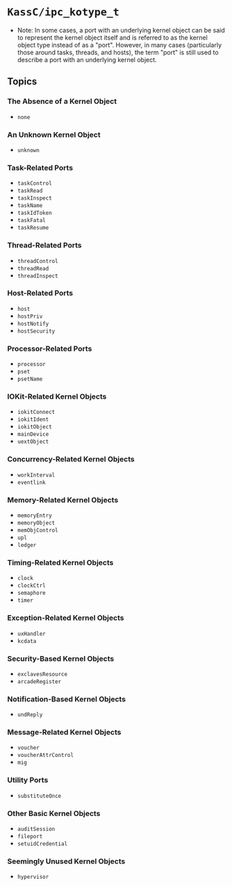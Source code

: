 # ``KassC/ipc_kotype_t``

- Note: In some cases, a port with an underlying kernel object can be said to represent the kernel object itself and is referred to as the kernel object type instead of as a "port". However, in many cases (particularly those around tasks, threads, and hosts), the term "port" is still used to describe a port with an underlying kernel object.

## Topics

### The Absence of a Kernel Object  

- ``none``

### An Unknown Kernel Object

- ``unknown``

### Task-Related Ports

- ``taskControl``
- ``taskRead``
- ``taskInspect``
- ``taskName``
- ``taskIdToken``
- ``taskFatal``
- ``taskResume``

### Thread-Related Ports

- ``threadControl``
- ``threadRead``
- ``threadInspect``

### Host-Related Ports

- ``host``
- ``hostPriv``
- ``hostNotify``
- ``hostSecurity``

### Processor-Related Ports

- ``processor``
- ``pset``
- ``psetName``

### IOKit-Related Kernel Objects

- ``iokitConnect``
- ``iokitIdent``
- ``iokitObject``
- ``mainDevice``
- ``uextObject``

### Concurrency-Related Kernel Objects

- ``workInterval``
- ``eventlink``

### Memory-Related Kernel Objects

- ``memoryEntry``
- ``memoryObject``
- ``memObjControl``
- ``upl``
- ``ledger``

### Timing-Related Kernel Objects

- ``clock``
- ``clockCtrl``
- ``semaphore``
- ``timer``

### Exception-Related Kernel Objects

- ``uxHandler``
- ``kcdata``

### Security-Based Kernel Objects

- ``exclavesResource``
- ``arcadeRegister``

### Notification-Based Kernel Objects

- ``undReply``

### Message-Related Kernel Objects
- ``voucher``
- ``voucherAttrControl``
- ``mig``

### Utility Ports

- ``substituteOnce``

### Other Basic Kernel Objects

- ``auditSession``
- ``fileport``
- ``setuidCredential``

### Seemingly Unused Kernel Objects

- ``hypervisor``